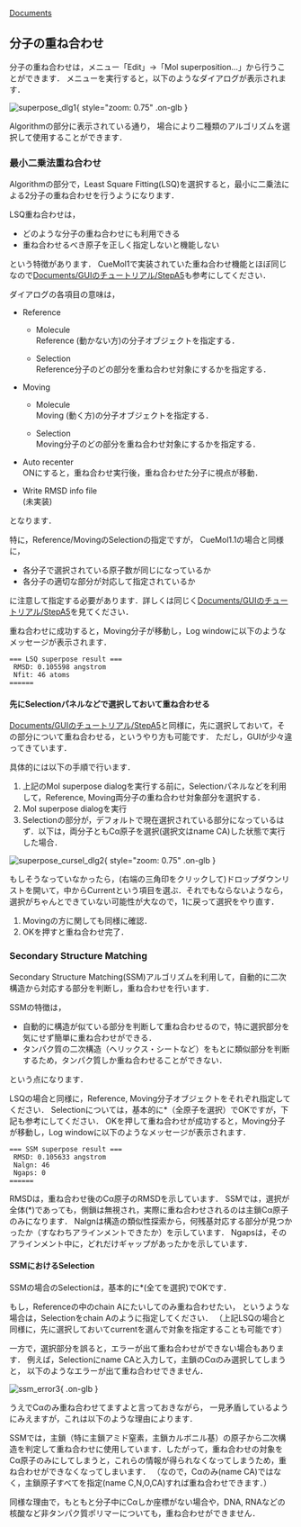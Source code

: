 [Documents](../../Documents)

## 分子の重ね合わせ
分子の重ね合わせは，メニュー「Edit」→「Mol superposition...」から行うことができます．
メニューを実行すると，以下のようなダイアログが表示されます．

![superpose_dlg1](../../assets/images/cuemol2/MolSuperpose/superpose_dlg1.png){ style="zoom: 0.75" .on-glb }

Algorithmの部分に表示されている通り，
場合により二種類のアルゴリズムを選択して使用することができます．


### 最小二乗法重ね合わせ
Algorithmの部分で，Least Square Fitting(LSQ)を選択すると，最小に二乗法による2分子の重ね合わせを行うようになります．

LSQ重ね合わせは，

*  どのような分子の重ね合わせにも利用できる
*  重ね合わせるべき原子を正しく指定しないと機能しない

という特徴があります．
CueMol1で実装されていた重ね合わせ機能とほぼ同じなので[Documents/GUIのチュートリアル/StepA5](../../Documents/GUIのチュートリアル/StepA5)も参考にしてください．

ダイアログの各項目の意味は，

* Reference
    *  Molecule<br/>
Reference (動かない方)の分子オブジェクトを指定する．

    *  Selection<br/>
Reference分子のどの部分を重ね合わせ対象にするかを指定する．

* Moving
    *  Molecule<br/>
Moving (動く方)の分子オブジェクトを指定する．

    *  Selection<br/>
Moving分子のどの部分を重ね合わせ対象にするかを指定する．

*  Auto recenter<br/>
ONにすると，重ね合わせ実行後，重ね合わせた分子に視点が移動．

*  Write RMSD info file<br/>
(未実装)

となります．

特に，Reference/MovingのSelectionの指定ですが，
CueMol1.1の場合と同様に，

*  各分子で選択されている原子数が同じになっているか
*  各分子の適切な部分が対応して指定されているか

に注意して指定する必要があります．詳しくは同じく[Documents/GUIのチュートリアル/StepA5](../../Documents/GUIのチュートリアル/StepA5)を見てください．

重ね合わせに成功すると，Moving分子が移動し，Log windowに以下のようなメッセージが表示されます．
```
=== LSQ superpose result ===
 RMSD: 0.105598 angstrom
 Nfit: 46 atoms
======
```


#### 先にSelectionパネルなどで選択しておいて重ね合わせる
[Documents/GUIのチュートリアル/StepA5](../../Documents/GUIのチュートリアル/StepA5)と同様に，先に選択しておいて，その部分について重ね合わせる，というやり方も可能です．
ただし，GUIが少々違ってきています．

具体的には以下の手順で行います．

1.  上記のMol superpose dialogを実行する前に，Selectionパネルなどを利用して，Reference, Moving両分子の重ね合わせ対象部分を選択する．
1.  Mol superpose dialogを実行
1.  Selectionの部分が，デフォルトで現在選択されている部分になっているはず．以下は，両分子ともCα原子を選択(選択文はname CA)した状態で実行した場合．

![superpose_cursel_dlg2](../../assets/images/cuemol2/MolSuperpose/superpose_cursel_dlg2.png){ style="zoom: 0.75" .on-glb }

もしそうなっていなかったら，(右端の三角印をクリックして)ドロップダウンリストを開いて，中からCurrentという項目を選ぶ．それでもならないようなら，選択がちゃんとできていない可能性が大なので，1に戻って選択をやり直す．

1.  Movingの方に関しても同様に確認．
1.  OKを押すと重ね合わせ完了．



### Secondary Structure Matching
Secondary Structure Matching(SSM)アルゴリズムを利用して，自動的に二次構造から対応する部分を判断し，重ね合わせを行います．

SSMの特徴は，

*  自動的に構造が似ている部分を判断して重ね合わせるので，特に選択部分を気にせず簡単に重ね合わせができる．
*  タンパク質の二次構造（ヘリックス・シートなど）をもとに類似部分を判断するため，タンパク質しか重ね合わせることができない．

という点になります．

LSQの場合と同様に，Reference, Moving分子オブジェクトをそれぞれ指定してください．
Selectionについては，基本的に*（全原子を選択）でOKですが，下記も参考にしてください．
OKを押して重ね合わせが成功すると，Moving分子が移動し，Log windowに以下のようなメッセージが表示されます．
```
=== SSM superpose result ===
 RMSD: 0.105633 angstrom
 Nalgn: 46
 Ngaps: 0
======
```
RMSDは，重ね合わせ後のCα原子のRMSDを示しています．
SSMでは，選択が全体(*)であっても，側鎖は無視され，実際に重ね合わせされるのは主鎖Cα原子のみになります．
Nalgnは構造の類似性探索から，何残基対応する部分が見つかったか（すなわちアラインメントできたか）を示しています．
Ngapsは，そのアラインメント中に，どれだけギャップがあったかを示しています．

#### SSMにおけるSelection
SSMの場合のSelectionは，基本的に*(全てを選択)でOKです．

もし，Referenceの中のchain Aにたいしてのみ重ね合わせたい，
というような場合は，Selectionをchain Aのように指定してください．
（上記LSQの場合と同様に，先に選択しておいてcurrentを選んで対象を指定することも可能です）

一方で，選択部分を誤ると，エラーが出て重ね合わせができない場合もあります．
例えば，Selectionにname CAと入力して，主鎖のCαのみ選択してしまうと，
以下のようなエラーが出て重ね合わせできません．

![ssm_error3](../../assets/images/cuemol2/MolSuperpose/ssm_error3.png){ .on-glb }

うえでCαのみ重ね合わせてますよと言っておきながら，
一見矛盾しているようにみえますが，これは以下のような理由によります．

SSMでは，主鎖（特に主鎖アミド窒素，主鎖カルボニル基）の原子から二次構造を判定して重ね合わせに使用しています．したがって，重ね合わせの対象をCα原子のみにしてしまうと，これらの情報が得られなくなってしまうため，重ね合わせができなくなってしまいます．
（なので，Cαのみ(name CA)ではなく，主鎖原子すべてを指定(name C,N,O,CA)すれば重ね合わせできます．）

同様な理由で，もともと分子中にCαしか座標がない場合や，DNA, RNAなどの核酸など非タンパク質ポリマーについても，重ね合わせができません．